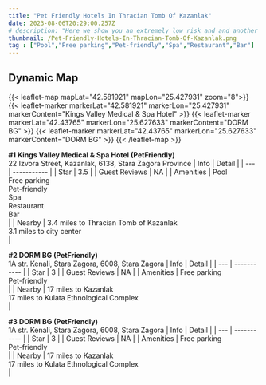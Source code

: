 ```yaml
---
title: "Pet Friendly Hotels In Thracian Tomb Of Kazanlak"
date: 2023-08-06T20:29:00.257Z
# description: "Here we show you an extremely low risk and and another medium risk approach to earn passive income "
thumbnail: /Pet-Friendly-Hotels-In-Thracian-Tomb-Of-Kazanlak.png
tag : ["Pool","Free parking","Pet-friendly","Spa","Restaurant","Bar"]
---
```


## Dynamic Map
{{< leaflet-map  mapLat="42.581921" mapLon="25.427931" zoom="8">}}
    {{< leaflet-marker markerLat="42.581921" markerLon="25.427931" markerContent="Kings Valley Medical & Spa Hotel" >}}
    {{< leaflet-marker markerLat="42.43765" markerLon="25.627633" markerContent="DORM BG" >}}
    {{< leaflet-marker markerLat="42.43765" markerLon="25.627633" markerContent="DORM BG" >}}
{{< /leaflet-map >}}


**#1 Kings Valley Medical & Spa Hotel (PetFriendly)**<br>22 Izvora Street, Kazanlak, 6138, Stara Zagora Province
| Info | Detail |
| --- | ----------- |
| Star | 3.5 |
| Guest Reviews | NA |
| Amenities | Pool<br>Free parking<br>Pet-friendly<br>Spa<br>Restaurant<br>Bar<br> |
| Nearby | 3.4 miles to Thracian Tomb of Kazanlak<br>3.1 miles to city center<br> |

**#2 DORM BG (PetFriendly)**<br>1A str. Kenali, Stara Zagora, 6008, Stara Zagora
| Info | Detail |
| --- | ----------- |
| Star | 3 |
| Guest Reviews | NA |
| Amenities | Free parking<br>Pet-friendly<br> |
| Nearby | 17 miles to Kazanlak<br>17 miles to Kulata Ethnological Complex<br> |

**#3 DORM BG (PetFriendly)**<br>1A str. Kenali, Stara Zagora, 6008, Stara Zagora
| Info | Detail |
| --- | ----------- |
| Star | 3 |
| Guest Reviews | NA |
| Amenities | Free parking<br>Pet-friendly<br> |
| Nearby | 17 miles to Kazanlak<br>17 miles to Kulata Ethnological Complex<br> |

